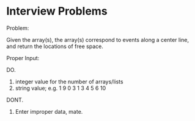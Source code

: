 # Interview Problems

Problem:

  Given the array(s), the array(s) correspond to events along
  a center line, and return the locations of free space.

Proper Input:

DO.
  1. integer value for the number of arrays/lists
  2. string value; e.g. 1 9
                        0 3
                        1 3
                        4 5
                        6 10

DONT.
  1. Enter improper data, mate.
